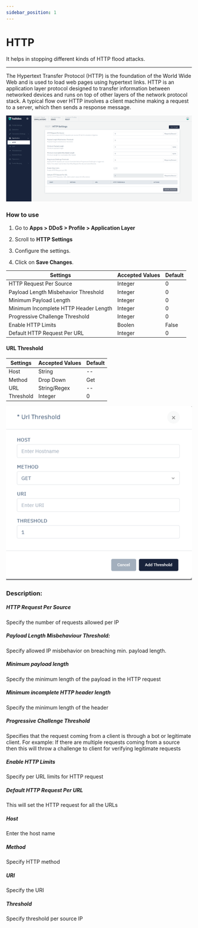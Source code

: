 ```yaml
---
sidebar_position: 1
---
```


# HTTP

It helps in stopping different kinds of HTTP flood attacks.

---


The Hypertext Transfer Protocol (HTTP) is the foundation of the World Wide Web and is used to load web pages using hypertext links. HTTP is an application layer protocol designed to transfer information between networked devices and runs on top of other layers of the network protocol stack. A typical flow over HTTP involves a client machine making a request to a server, which then sends a response message.

![http_settings](\img\ddos\v7\docs\http.png)

### How to use

1. Go to **Apps > DDoS > Profile > Application Layer**

2. Scroll to **HTTP Settings**

3. Configure the settings.

4. Click on **Save Changes**.

| Settings                              | Accepted Values | Default |
|---------------------------------------|-----------------|---------|
| HTTP Request Per Source               | Integer         | 0       |
| Payload Length Misbehavior Threshold  | Integer         | 0       |
| Minimum Payload Length                | Integer         | 0       |
| Minimum Incomplete HTTP Header Length | Integer         | 0       |
| Progressive Challenge Threshold       | Integer         | 0       |
| Enable HTTP Limits                    | Boolen          | False   |
| Default HTTP Request Per URL          | Integer         | 0       |

#### **URL Threshold**

| Settings  | Accepted Values  | Default |
|-----------|------------------|---------|
| Host      | String           | --      |
| Method    | Drop Down        | Get     |
| URL       | String/Regex     | --      |
| Threshold | Integer          | 0       |

![url_threshold](\img\ddos\v6\docs\ddos15.png)

### **Description:**

##### **HTTP Request Per Source**

Specify the number of requests allowed per IP

##### **Payload Length Misbehaviour Threshold:**

Specify allowed IP misbehavior on breaching min. payload length.

##### **Minimum payload length**

Specify the minimum length of the payload in the HTTP request
##### **Minimum incomplete HTTP header length**

Specify the minimum length of the header

##### **Progressive Challenge Threshold**

Specifies that the request coming from a client is through a bot or legitimate client. For example: If there are multiple requests coming from a source then this will throw a challenge to client for verifying legitimate requests

##### **Enable HTTP Limits**

Specify per URL limits for HTTP request

##### **Default HTTP Request Per URL**

This will set the HTTP request for all the URLs

##### **Host**

Enter the host name

##### **Method**
Specify HTTP method

##### **URI**

Specify the URI

##### **Threshold**

Specify threshold per source IP